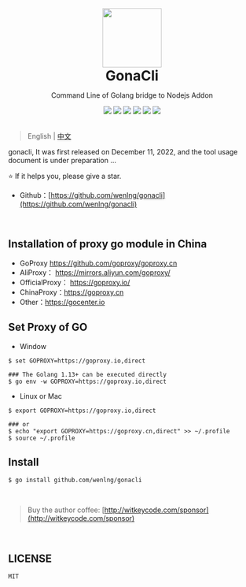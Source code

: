 <div align="center">
<img width="120" style="margin-top: 50px" src="http://47.104.180.148/gonacli/gonacli_logo.svg"/>
<h1 style="margin: 0; padding: 0">GonaCli</h1>
<p>Command Line of Golang bridge to Nodejs Addon</p>
<a href="https://goreportcard.com/report/github.com/wenlng/gonacli"><img src="https://goreportcard.com/badge/github.com/wenlng/gonacli"/></a>
<a href="https://godoc.org/github.com/wenlng/gonacli"><img src="https://godoc.org/github.com/wenlng/gonacli?status.svg"/></a>
<a href="https://github.com/wenlng/gonacli/releases"><img src="https://img.shields.io/github/v/release/wenlng/gonacli.svg"/></a>
<a href="https://github.com/wenlng/gonacli/blob/master/LICENSE"><img src="https://img.shields.io/github/license/wenlng/gonacli.svg"/></a>
<a href="https://github.com/wenlng/gonacli"><img src="https://img.shields.io/github/stars/wenlng/gonacli.svg"/></a>
<a href="https://github.com/wenlng/gonacli"><img src="https://img.shields.io/github/last-commit/wenlng/gonacli.svg"/></a>
</div>

<br/>

> English | [中文](README_zh.md)

<p>
gonacli, It was first released on December 11, 2022, and the tool usage document is under preparation ...
</p>

<p> ⭐️ If it helps you, please give a star.</p>

- Github：[https://github.com/wenlng/gonacli](https://github.com/wenlng/gonacli)

<br/>

## Installation of proxy go module in China
- GoProxy https://github.com/goproxy/goproxy.cn
- AliProxy： https://mirrors.aliyun.com/goproxy/
- OfficialProxy： https://goproxy.io/
- ChinaProxy：https://goproxy.cn
- Other：https://gocenter.io

## Set Proxy of GO 
- Window
```shell script
$ set GOPROXY=https://goproxy.io,direct

### The Golang 1.13+ can be executed directly
$ go env -w GOPROXY=https://goproxy.io,direct
```
- Linux or Mac
```shell script
$ export GOPROXY=https://goproxy.io,direct

### or
$ echo "export GOPROXY=https://goproxy.cn,direct" >> ~/.profile
$ source ~/.profile
```

## Install
```
$ go install github.com/wenlng/gonacli
```
<br/>

> Buy the author coffee: [http://witkeycode.com/sponsor](http://witkeycode.com/sponsor)

<br/>

## LICENSE
    MIT
